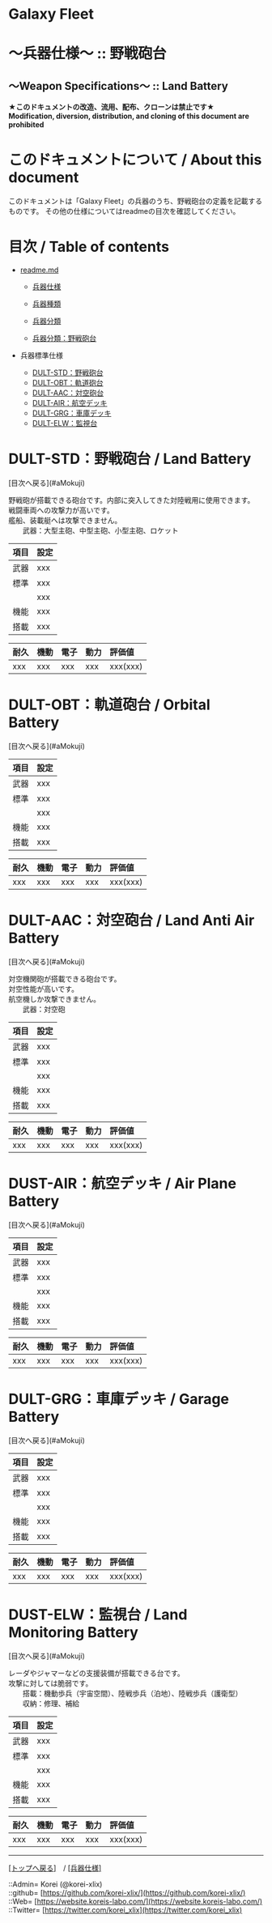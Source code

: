 # Galaxy Fleet
  
<h1>～兵器仕様～ :: 野戦砲台</h1>  
<h2>～Weapon Specifications～ :: Land Battery</h2>  
  

**★このドキュメントの改造、流用、配布、クローンは禁止です★**  
    **Modification, diversion, distribution, and cloning of this document are prohibited**  
  

<h1 id="aHowto">このドキュメントについて / About this document</h1>  
このドキュメントは「Galaxy Fleet」の兵器のうち、野戦砲台の定義を記載するものです。  
その他の仕様についてはreadmeの目次を確認してください。  
  





<h1 id="aMokuji">目次 / Table of contents</h1>  

* [readme.md](/readme.md)
  * [兵器仕様](/unit/readme.md)
  * [兵器種類](/strategypart/readme.md#aUnitKind)
  * [兵器分類](/unit/readme.md#aUnitClass)

  * [兵器分類：野戦砲台](/unit/readme.md#aLandBattery)

* 兵器標準仕様
  * [DULT-STD：野戦砲台](#aLandBattery)
  * [DULT-OBT：軌道砲台](#aOrbitalBattery)
  * [DULT-AAC：対空砲台](#aLandAntiAirBattery)
  * [DULT-AIR：航空デッキ](#aAirPlaneBattery)
  * [DULT-GRG：車庫デッキ](#aGarageBattery)
  * [DULT-ELW：監視台](#aLandMonitoringBattery)
  





<h1 id="aLandBattery">DULT-STD：野戦砲台 / Land Battery</h1>  
  [目次へ戻る](#aMokuji)  
  

野戦砲が搭載できる砲台です。内部に突入してきた対陸戦用に使用できます。  
戦闘車両への攻撃力が高いです。  
艦船、装載艇へは攻撃できません。  
　　武器：大型主砲、中型主砲、小型主砲、ロケット

|項目  |設定  |
|:--|:--|
|武器  |xxx  |
|標準  |xxx  |
|      |xxx  |
|機能  |xxx  |
|搭載  |xxx  |

|耐久  |機動  |電子  |動力  |評価値    |
|:--|:--|:--|:--|:--|
| xxx   | xxx   | xxx   | xxx   | xxx(xxx)   |
  





<h1 id="aOrbitalBattery">DULT-OBT：軌道砲台 / Orbital Battery</h1>  
  [目次へ戻る](#aMokuji)  
  

|項目  |設定  |
|:--|:--|
|武器  |xxx  |
|標準  |xxx  |
|      |xxx  |
|機能  |xxx  |
|搭載  |xxx  |

|耐久  |機動  |電子  |動力  |評価値    |
|:--|:--|:--|:--|:--|
| xxx   | xxx   | xxx   | xxx   | xxx(xxx)   |
  





<h1 id="aLandAntiAirBattery">DULT-AAC：対空砲台 / Land Anti Air Battery</h1>  
  [目次へ戻る](#aMokuji)  
  

対空機関砲が搭載できる砲台です。  
対空性能が高いです。  
航空機しか攻撃できません。  
　　武器：対空砲

|項目  |設定  |
|:--|:--|
|武器  |xxx  |
|標準  |xxx  |
|      |xxx  |
|機能  |xxx  |
|搭載  |xxx  |

|耐久  |機動  |電子  |動力  |評価値    |
|:--|:--|:--|:--|:--|
| xxx   | xxx   | xxx   | xxx   | xxx(xxx)   |
  





<h1 id="aAirPlaneBattery">DUST-AIR：航空デッキ / Air Plane Battery</h1>  
  [目次へ戻る](#aMokuji)  
  

|項目  |設定  |
|:--|:--|
|武器  |xxx  |
|標準  |xxx  |
|      |xxx  |
|機能  |xxx  |
|搭載  |xxx  |

|耐久  |機動  |電子  |動力  |評価値    |
|:--|:--|:--|:--|:--|
| xxx   | xxx   | xxx   | xxx   | xxx(xxx)   |
  





<h1 id="aGarageBattery">DULT-GRG：車庫デッキ / Garage Battery</h1>  
  [目次へ戻る](#aMokuji)  
  

|項目  |設定  |
|:--|:--|
|武器  |xxx  |
|標準  |xxx  |
|      |xxx  |
|機能  |xxx  |
|搭載  |xxx  |

|耐久  |機動  |電子  |動力  |評価値    |
|:--|:--|:--|:--|:--|
| xxx   | xxx   | xxx   | xxx   | xxx(xxx)   |
  





<h1 id="aLandMonitoringBattery">DUST-ELW：監視台 / Land Monitoring Battery</h1>  
  [目次へ戻る](#aMokuji)  
  

レーダやジャマーなどの支援装備が搭載できる台です。  
攻撃に対しては脆弱です。  
　　搭載：機動歩兵（宇宙空間）、陸戦歩兵（泊地）、陸戦歩兵（護衛型）
　　収納：修理、補給

|項目  |設定  |
|:--|:--|
|武器  |xxx  |
|標準  |xxx  |
|      |xxx  |
|機能  |xxx  |
|搭載  |xxx  |

|耐久  |機動  |電子  |動力  |評価値    |
|:--|:--|:--|:--|:--|
| xxx   | xxx   | xxx   | xxx   | xxx(xxx)   |
  





***
[[トップへ戻る]](/readme.md)　/
[[兵器仕様]](/unit/readme.md)  
  
::Admin= Korei (@korei-xlix)  
::github= [https://github.com/korei-xlix/](https://github.com/korei-xlix/)  
::Web= [https://website.koreis-labo.com/](https://website.koreis-labo.com/)  
::Twitter= [https://twitter.com/korei_xlix](https://twitter.com/korei_xlix)  
